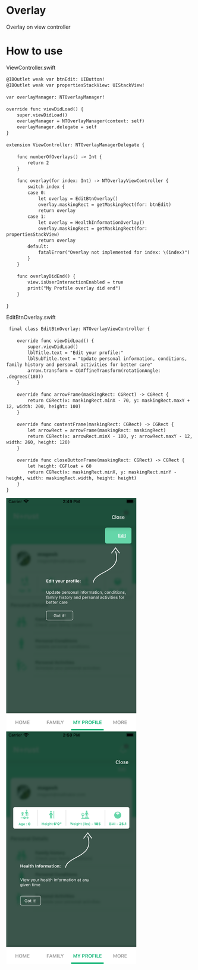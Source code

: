 # Overlay
 Overlay on view controller
 
 # How to use
 ViewController.swift
 
    
    @IBOutlet weak var btnEdit: UIButton!
    @IBOutlet weak var propertiesStackView: UIStackView!
    
    var overlayManager: NTOverlayManager!
    
    override func viewDidLoad() {
        super.viewDidLoad()
        overlayManager = NTOverlayManager(context: self)
        overlayManager.delegate = self
    }
    
    extension ViewController: NTOverlayManagerDelegate {
    
        func numberOfOverlays() -> Int {
            return 2
        }

        func overlay(for index: Int) -> NTOverlayViewController {
            switch index {
            case 0:
                let overlay = EditBtnOverlay()
                overlay.maskingRect = getMaskingRect(for: btnEdit)
                return overlay
            case 1:
                let overlay = HealthInformationOverlay()
                overlay.maskingRect = getMaskingRect(for: propertiesStackView)
                return overlay
            default:
                fatalError("Overlay not implemented for index: \(index)")
            }
        }

        func overlayDidEnd() {
            view.isUserInteractionEnabled = true
            print("My Profile overlay did end")
        }
    
    }
 EditBtnOverlay.swift
     
     final class EditBtnOverlay: NTOverlayViewController {
    
        override func viewDidLoad() {
            super.viewDidLoad()
            lblTitle.text = "Edit your profile:"
            lblSubTitle.text = "Update personal information, conditions, family history and personal activities for better care"
            arrow.transform = CGAffineTransform(rotationAngle: .degrees(180))
        }

        override func arrowFrame(maskingRect: CGRect) -> CGRect {
            return CGRect(x: maskingRect.minX - 70, y: maskingRect.maxY + 12, width: 200, height: 100)
        }

        override func contentFrame(maskingRect: CGRect) -> CGRect {
            let arrowRect = arrowFrame(maskingRect: maskingRect)
            return CGRect(x: arrowRect.minX - 100, y: arrowRect.maxY - 12, width: 260, height: 120)
        }

        override func closeButtonFrame(maskingRect: CGRect) -> CGRect {
            let height: CGFloat = 60
            return CGRect(x: maskingRect.minX, y: maskingRect.minY - height, width: maskingRect.width, height: height)
        }
    }
 <img src="https://github.com/Magesh-S1314/Overlay/blob/master/Example/Simulator%20Screen%20Shot%20-%20iPhone%20SE%20(2nd%20generation)%20-%202021-01-23%20at%2014.49.37.png" width="350"> <img src="https://github.com/Magesh-S1314/Overlay/blob/master/Example/Simulator%20Screen%20Shot%20-%20iPhone%20SE%20(2nd%20generation)%20-%202021-01-23%20at%2014.50.03.png" width="350">

